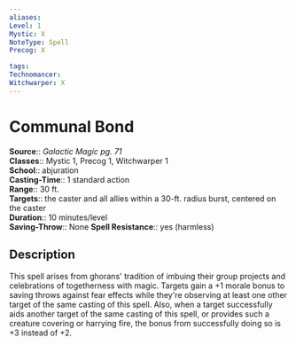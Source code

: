 ```yaml
---
aliases: 
Level: 1
Mystic: X
NoteType: Spell
Precog: X

tags: 
Technomancer: 
Witchwarper: X
---
```


# Communal Bond

**Source**:: _Galactic Magic pg. 71_  
**Classes**:: Mystic 1, Precog 1, Witchwarper 1  
**School**:: abjuration  
**Casting-Time**:: 1 standard action  
**Range**:: 30 ft.  
**Targets**:: the caster and all allies within a 30-ft. radius burst, centered on the caster  
**Duration**:: 10 minutes/level  
**Saving-Throw**:: None
**Spell Resistance**:: yes (harmless)

## Description

This spell arises from ghorans' tradition of imbuing their group projects and celebrations of togetherness with magic. Targets gain a +1 morale bonus to saving throws against fear effects while they're observing at least one other target of the same casting of this spell. Also, when a target successfully aids another target of the same casting of this spell, or provides such a creature covering or harrying fire, the bonus from successfully doing so is +3 instead of +2.
